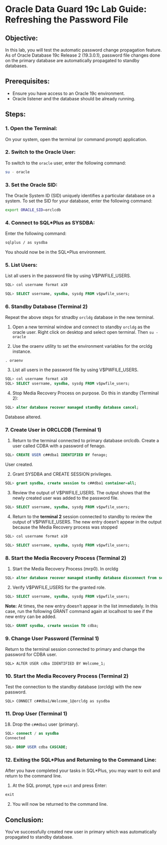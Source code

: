 # Oracle Data Guard 19c Lab Guide: Refreshing the Password File


## Objective:
In this lab, you will test the automatic password change propagation feature. As of Oracle Database 19c Release 2 (19.3.0.1), password file changes done on the primary database are automatically propagated to standby databases.

## Prerequisites:
- Ensure you have access to an Oracle 19c environment.
- Oracle listener and the database should be already running.

## Steps:

### 1. Open the Terminal:
On your system, open the terminal (or command prompt) application. 

### 2. Switch to the Oracle User:
To switch to the `oracle` user, enter the following command:
```bash
su - oracle
```

### 3. Set the Oracle SID:
The Oracle System ID (SID) uniquely identifies a particular database on a system. 
To set the SID for your database, enter the following command:
```bash
export ORACLE_SID=orclcdb
```

### 4. Connect to SQL*Plus as SYSDBA:

Enter the following command:

```bash
sqlplus / as sysdba
```
You should now be in the SQL*Plus environment.

### 5. List Users:

List all users in the password file by using V$PWFILE_USERS.

```sql
SQL> col username format a10

SQL> SELECT username, sysdba, sysdg FROM v$pwfile_users;
```

### 6. Standby Database (Terminal 2)

Repeat the above steps for stnadby `orcldg` database in the new terminal.

1. Open a new terminal window and connect to standby `orcldg` as the oracle
user. Right click on desktop and select open terminal. Then `su - oracle`


2. Use the oraenv utility to set the environment variables for the orcldg instance.

`. oraenv`

3. List all users in the password file by using V$PWFILE_USERS.

```sql
SQL> col username format a10
SQL> SELECT username, sysdba, sysdg FROM v$pwfile_users;
```

4.	Stop Media Recovery Process on purpose. Do this in standby (Terminal 2):

```sql
SQL> alter database recover managed standby database cancel;
```

Database altered.


### 7. Create User in ORCLCDB (Terminal 1)

1.	Return to the terminal connected to primary database orclcdb. Create a user called CDBA with a password of fenago.


```sql
SQL> CREATE USER c##dba1 IDENTIFIED BY fenago;
```

User created.


2. Grant SYSDBA and CREATE SESSION privileges.

```sql
SQL> grant sysdba, create session to c##dba1 container=all;
```

3.	Review the output of V$PWFILE_USERS. The output shows that the newly created user was added to the password file.

```sql
SQL> SELECT username, sysdba, sysdg FROM v$pwfile_users;
```

4.	Return to the **terminal 2** session connected to standby to review the output of V$PWFILE_USERS. The new entry doesn’t appear in the output because the Media Recovery process was stopped

```sql
SQL> col username format a10

SQL> SELECT username, sysdba, sysdg FROM v$pwfile_users;
```

### 8. Start the Media Recovery Process (Terminal 2)

1.	Start the Media Recovery Process (mrp0). In orcldg 

```sql
SQL> alter database recover managed standby database disconnect from session;
```

2.	Verify V$PWFILE_USERS for the granted role.

```sql
SQL> SELECT username, sysdba, sysdg FROM v$pwfile_users;
```

**Note:** At times, the new entry doesn’t appear in the list immediately. In this case, run the following
GRANT command again at localhost to see if the new entry can be added.

```sql
SQL> GRANT sysdba, create session TO cdba;
```

### 9. Change User Password (Terminal 1)

Return to the terminal session connected to primary and change the password for CDBA
user.

`SQL> ALTER USER cdba IDENTIFIED BY Welcome_1;`

### 10. Start the Media Recovery Process (Terminal 2)

Test the connection to the standby database (orcldg) with the new password.

`SQL> CONNECT c##dba1/Welcome_1@orcldg as sysdba`


### 11. Drop User (Terminal 1)

18.	Drop the `c##dba1` user (primary).


```sql
SQL> connect / as sysdba
Connected

SQL> DROP USER cdba CASCADE;
```

### 12. Exiting the SQL*Plus and Returning to the Command Line:
After you have completed your tasks in SQL*Plus, you may want to exit and return to the command line.

1. At the SQL prompt, type `exit` and press Enter:
```sql
exit
```

2. You will now be returned to the command line.

## Conclusion:
You've successfully created new user in primary which was automatically propagated to standby database.